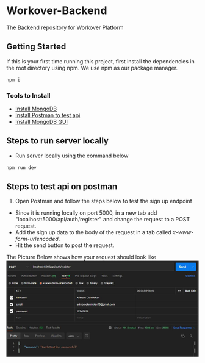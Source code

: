 # Workover-Backend

The Backend repository for Workover Platform

## Getting Started

If this is your first time running this project, first install the dependencies in the root directory using npm. We use npm as our package manager.

```bash
npm i
```

### Tools to Install

- [Install MongoDB](https://docs.mongodb.com/manual/administration/install-community/)
- [Install Postman to test api](https://www.postman.com/downloads/)
- [Install MongoDB GUI](https://robomongo.org/download)

## Steps to run server locally

- Run server locally using the command below

```bash
npm run dev
```

## Steps to test api on postman

1. Open Postman and follow the steps below to test the sign up endpoint

- Since it is running locally on port 5000, in a new tab add "localhost:5000/api/auth/register" and change the request to a POST request.
- Add the sign up data to the body of the request in a tab called _x-www-form-urlencoded_.
- Hit the send button to post the request.

The Picture Below shows how your request should look like
![myimage-alt-tag](./readmeimage/signupreq.JPG)
